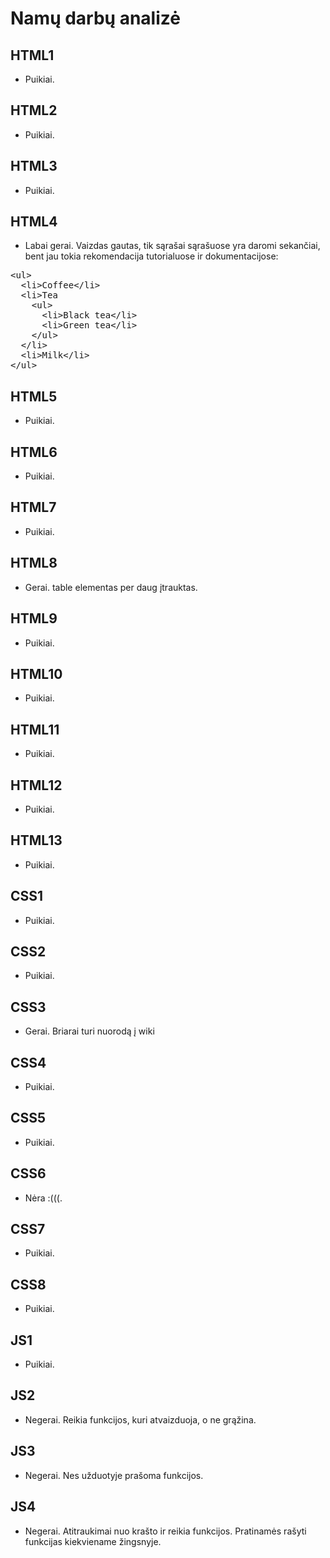 # Namų darbų analizė

## HTML1

* Puikiai.

## HTML2

* Puikiai.

## HTML3

* Puikiai.

## HTML4

* Labai gerai. Vaizdas gautas, tik sąrašai sąrašuose yra daromi sekančiai, bent jau tokia rekomendacija tutorialuose ir dokumentacijose:
<pre>
&lt;ul&gt;
  &lt;li&gt;Coffee&lt;/li&gt;
  &lt;li&gt;Tea
    &lt;ul&gt;
      &lt;li&gt;Black tea&lt;/li&gt;
      &lt;li&gt;Green tea&lt;/li&gt;
    &lt;/ul&gt;
  &lt;/li&gt;
  &lt;li&gt;Milk&lt;/li&gt;
&lt;/ul&gt;
</pre>

## HTML5

* Puikiai.

## HTML6

* Puikiai.

## HTML7

* Puikiai.

## HTML8

* Gerai. table elementas per daug įtrauktas.

## HTML9

* Puikiai.

## HTML10

* Puikiai.

## HTML11

* Puikiai.

## HTML12

* Puikiai.

## HTML13

* Puikiai.

## CSS1

* Puikiai.

## CSS2

* Puikiai.

## CSS3

* Gerai. Briarai turi nuorodą į wiki

## CSS4

* Puikiai.

## CSS5

* Puikiai.

## CSS6

* Nėra :(((.

## CSS7

* Puikiai.

## CSS8

* Puikiai.

## JS1

* Puikiai.

## JS2

* Negerai. Reikia funkcijos, kuri atvaizduoja, o ne grąžina.

## JS3

* Negerai. Nes užduotyje prašoma funkcijos.

## JS4

* Negerai. Atitraukimai nuo krašto ir reikia funkcijos. Pratinamės rašyti funkcijas kiekviename žingsnyje.

